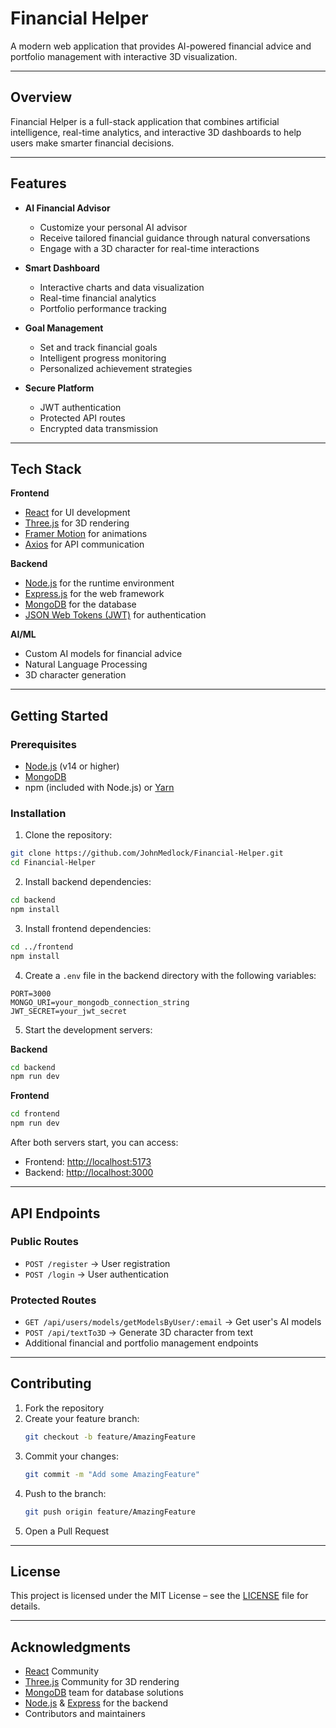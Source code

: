 # Financial Helper

A modern web application that provides AI-powered financial advice and portfolio management with interactive 3D visualization.

---

## Overview

Financial Helper is a full-stack application that combines artificial intelligence, real-time analytics, and interactive 3D dashboards to help users make smarter financial decisions.

---

## Features

- **AI Financial Advisor**  
  - Customize your personal AI advisor  
  - Receive tailored financial guidance through natural conversations  
  - Engage with a 3D character for real-time interactions

- **Smart Dashboard**  
  - Interactive charts and data visualization  
  - Real-time financial analytics  
  - Portfolio performance tracking

- **Goal Management**  
  - Set and track financial goals  
  - Intelligent progress monitoring  
  - Personalized achievement strategies

- **Secure Platform**  
  - JWT authentication  
  - Protected API routes  
  - Encrypted data transmission

---

## Tech Stack

**Frontend**  
- [React](https://reactjs.org/) for UI development  
- [Three.js](https://threejs.org/) for 3D rendering  
- [Framer Motion](https://www.framer.com/motion/) for animations  
- [Axios](https://axios-http.com/) for API communication

**Backend**  
- [Node.js](https://nodejs.org/) for the runtime environment  
- [Express.js](https://expressjs.com/) for the web framework  
- [MongoDB](https://www.mongodb.com/) for the database  
- [JSON Web Tokens (JWT)](https://jwt.io/) for authentication

**AI/ML**  
- Custom AI models for financial advice  
- Natural Language Processing  
- 3D character generation

---

## Getting Started

### Prerequisites

- [Node.js](https://nodejs.org/) (v14 or higher)  
- [MongoDB](https://www.mongodb.com/)  
- npm (included with Node.js) or [Yarn](https://classic.yarnpkg.com/)

### Installation

1. Clone the repository:
```bash
git clone https://github.com/JohnMedlock/Financial-Helper.git
cd Financial-Helper
```

2. Install backend dependencies:
```bash
cd backend
npm install
```

3. Install frontend dependencies:
```bash
cd ../frontend
npm install
```

4. Create a `.env` file in the backend directory with the following variables:
```
PORT=3000
MONGO_URI=your_mongodb_connection_string
JWT_SECRET=your_jwt_secret
```

5. Start the development servers:

**Backend**  
```bash
cd backend
npm run dev
```

**Frontend**  
```bash
cd frontend
npm run dev
```

After both servers start, you can access:  
- Frontend: [http://localhost:5173](http://localhost:5173)  
- Backend: [http://localhost:3000](http://localhost:3000)

---

## API Endpoints

### Public Routes
- `POST /register` → User registration  
- `POST /login` → User authentication

### Protected Routes
- `GET /api/users/models/getModelsByUser/:email` → Get user's AI models  
- `POST /api/textTo3D` → Generate 3D character from text  
- Additional financial and portfolio management endpoints

---

## Contributing

1. Fork the repository  
2. Create your feature branch:  
   ```bash
   git checkout -b feature/AmazingFeature
   ```
3. Commit your changes:  
   ```bash
   git commit -m "Add some AmazingFeature"
   ```
4. Push to the branch:  
   ```bash
   git push origin feature/AmazingFeature
   ```
5. Open a Pull Request

---

## License

This project is licensed under the MIT License – see the [LICENSE](./LICENSE) file for details.

---

## Acknowledgments

- [React](https://reactjs.org/) Community  
- [Three.js](https://threejs.org/) Community for 3D rendering  
- [MongoDB](https://www.mongodb.com/) team for database solutions  
- [Node.js](https://nodejs.org/) & [Express](https://expressjs.com/) for the backend  
- Contributors and maintainers
